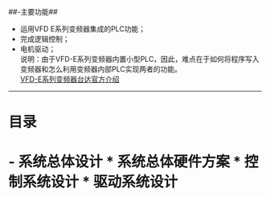 ##-主要功能##
* 运用VFD E系列变频器集成的PLC功能；
* 完成逻辑控制；
* 电机驱动；<br>
  说明：由于VFD-E系列变频器内置小型PLC，因此，难点在于如何将程序写入变频器和怎么利用变频器内部PLC实现两者的功能。<br>
[VFD-E系列变频器台达官方介绍](http://www.deltagreentech.com.cn/productlv4-571-164.html/)<br>
******
  <h1>目录<h1>
- 系统总体设计
* 系统总体硬件方案
* 控制系统设计
* 驱动系统设计
